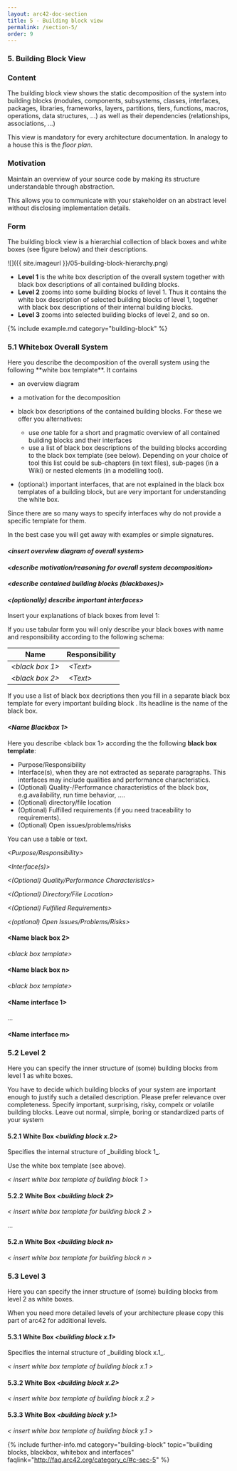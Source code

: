 ```yaml
---
layout: arc42-doc-section
title: 5 - Building block view
permalink: /section-5/
order: 9
---
```


### 5. Building Block View

<div class="arc42-help" markdown="1">

### Content
The building block view shows the static decomposition of the system into building blocks (modules, components, subsystems, classes,
interfaces, packages, libraries, frameworks, layers, partitions, tiers, functions, macros, operations,
data structures, ...) as well as their dependencies (relationships, associations, ...)

This view is mandatory for every architecture documentation.
In analogy to a house this is the _floor plan_.

### Motivation
Maintain an overview of your source code by making its structure understandable through abstraction.

This allows you to communicate with your stakeholder on an abstract level without disclosing implementation details.

### Form
The building block view is a hierarchial collection of black boxes and white boxes (see figure below) and their descriptions.

![]({{ site.imageurl }}/05-building-block-hierarchy.png)

* **Level 1** is the white box description of the overall system together with black box descriptions of all contained building blocks.
* **Level 2** zooms into some building blocks of level 1.
Thus it contains the white box description of selected building blocks of level 1, together with black box descriptions of their internal building blocks.
* **Level 3** zooms into selected building blocks of level 2, and so on.

<!-- collect all examples that are releated to this section of arc42 -->
{% include example.md category="building-block" %}

</div>

### 5.1 Whitebox Overall System

<div class="arc42-help" markdown="1">
Here you describe the decomposition of the overall system using the following **white box template**.
It contains

* an overview diagram
* a motivation for the decomposition
* black box descriptions of the contained building blocks. For these we offer you alternatives:
  * use _one_ table for a short and pragmatic overview of all contained building blocks and their interfaces
  * use a list of black box descriptions of the building blocks according to the black box template (see below). Depending on your choice of tool this list could be sub-chapters (in text files), sub-pages (in a Wiki) or nested elements (in a modelling tool).

* (optional:) important interfaces, that are not explained in the black box templates of a building block, but are very important for understanding the white box.

Since there are so many ways to specify interfaces why do not provide a specific template for them.

In the best case you will get away with examples or simple
signatures.

</div>

#### _&lt;insert overview diagram of overall system>_

#### _&lt;describe motivation/reasoning for overall system decomposition>_

#### _&lt;describe contained building blocks (blackboxes)>_

#### _&lt;(optionally) describe important interfaces>_


<div class="arc42-help" markdown="1">

Insert your explanations of black boxes from level 1:

If you use tabular form you will only describe your black
boxes with name and  responsibility according to the following schema:

| **Name** | **Responsibility** |
|----------|--------------------|
| _&lt;black box 1>_ | _&lt;Text>_ |
| _&lt;black box 2>_ | _&lt;Text>_ |

If you use a list of black box decriptions then you fill in a separate black box template for every important building block .
Its headline is the name of the black box.

</div>

#### _&lt;Name Blackbox 1>_

<div class="arc42-help" markdown="1">

Here you describe <black box 1>
according the the following **black box template**:

* Purpose/Responsibility
* Interface(s), when they are not extracted as separate paragraphs. This interfaces may include qualities and performance characteristics.
* (Optional) Quality-/Performance characteristics of the black box, e.g.availability, run time behavior, ....
* (Optional) directory/file location
* (Optional) Fulfilled requirements (if you need traceability to requirements).
* (Optional) Open issues/problems/risks

You can use a table or text.
</div>

_&lt;Purpose/Responsibility>_

_&lt;Interface(s)>_

_&lt;(Optional) Quality/Performance Characteristics>_

_&lt;(Optional) Directory/File Location>_

_&lt;(Optional) Fulfilled Requirements>_

_&lt;(optional) Open Issues/Problems/Risks>_




#### &lt;Name black box 2>

_&lt;black box template>_

#### &lt;Name black box n>

_&lt;black box template>_


#### &lt;Name interface 1>

...

#### &lt;Name interface m>




### 5.2 Level 2

<div class="arc42-help" markdown="1">
Here you can specify the inner structure of (some) building blocks from level 1 as white boxes.

You have to decide which building blocks of your system are important enough to justify such a detailed description. Please prefer relevance over completeness. Specify important, surprising, risky, compelx or volatile building blocks. Leave out normal, simple, boring or standardized parts of your system

</div>

#### 5.2.1 White Box _&lt;building block x.2&gt;_
<div class="arc42-help" markdown="1">
Specifies the internal structure of _building block 1_.

Use the white box template (see above).
</div>

_< insert white box template of building block 1 >_

#### 5.2.2 White Box _&lt;building block 2&gt;_
_< insert white box template for building block 2 >_

...

#### 5.2.n White Box _&lt;building block n&gt;_
_< insert white box template for building block n >_

### 5.3 Level 3

<div class="arc42-help" markdown="1">
Here you can specify the inner structure of (some) building blocks from level 2 as white boxes.

When you need more detailed levels of your architecture please copy this
part of arc42 for additional levels.
</div>

#### 5.3.1 White Box _&lt;building block x.1&gt;_

<div class="arc42-help" markdown="1">
Specifies the internal structure of _building block x.1_.
</div>

_< insert white box template of building block x.1 >_

#### 5.3.2 White Box _&lt;building block x.2&gt;_
_< insert white box template of building block x.2 >_

#### 5.3.3 White Box _&lt;building block y.1&gt;_
_< insert white box template of building block y.1 >_


{% include further-info.md category="building-block"
   topic="building blocks, blackbox, whitebox and interfaces"
   faqlink="http://faq.arc42.org/category_c/#c-sec-5" %}
